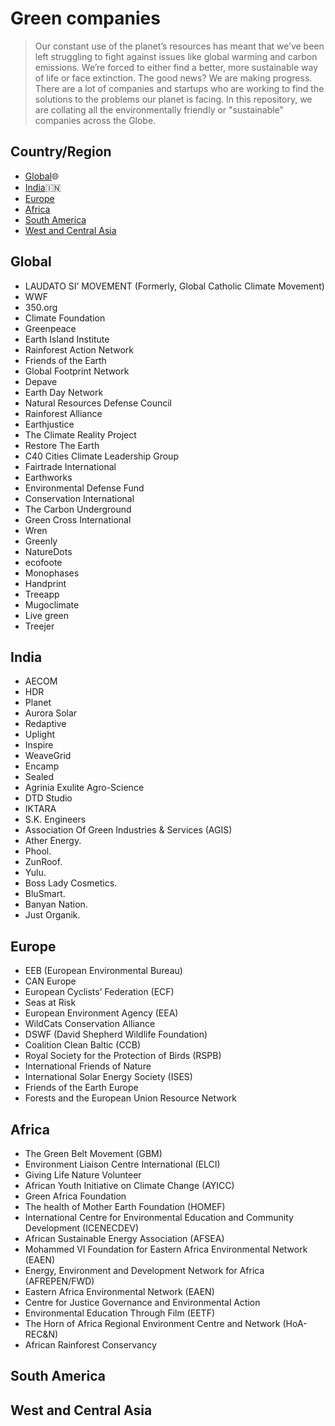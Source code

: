 # Green companies

> Our constant use of the planet’s resources has meant that we’ve been left struggling to fight against issues like global warming and carbon emissions. We’re forced to either find a better, more sustainable way of life or face extinction. The good news? We are making progress. There are a lot of companies and startups who are working to find the solutions to the problems our planet is facing. In this repository, we are collating all the environmentally friendly or "sustainable" companies across the Globe. 

## Country/Region

- [Global](#global):globe_with_meridians:
- [India](#india):india:
- [Europe](#europe)
- [Africa](#africa)
- [South America](#south-america)
- [West and Central Asia](#west-and-central-asia)

## Global
- LAUDATO SI’ MOVEMENT (Formerly, Global Catholic Climate Movement)
- WWF
- 350.org
- Climate Foundation
- Greenpeace
- Earth Island Institute
- Rainforest Action Network
- Friends of the Earth
- Global Footprint Network
- Depave
- Earth Day Network
- Natural Resources Defense Council
- Rainforest Alliance
- Earthjustice
- The Climate Reality Project
- Restore The Earth
- C40 Cities Climate Leadership Group
- Fairtrade International
- Earthworks
- Environmental Defense Fund
- Conservation International
- The Carbon Underground
- Green Cross International
- Wren
- Greenly
- NatureDots
- ecofoote
- Monophases
- Handprint
- Treeapp
- Mugoclimate
- Live green
- Treejer

## India
- AECOM
- HDR
- Planet
- Aurora Solar
- Redaptive
- Uplight
- Inspire
- WeaveGrid
- Encamp
- Sealed
- Agrinia Exulite Agro-Science
- DTD Studio
- IKTARA
- S.K. Engineers
- Association Of Green Industries & Services (AGIS)
- Ather Energy.
- Phool.
- ZunRoof.
- Yulu.
- Boss Lady Cosmetics.
- BluSmart.
- Banyan Nation.
- Just Organik.


## Europe
- EEB (European Environmental Bureau)
- CAN Europe
- European Cyclists’ Federation (ECF)
- Seas at Risk
- European Environment Agency (EEA)
- WildCats Conservation Alliance
- DSWF (David Shepherd Wildlife Foundation)
- Coalition Clean Baltic (CCB)
- Royal Society for the Protection of Birds (RSPB)
- International Friends of Nature
- International Solar Energy Society (ISES)
- Friends of the Earth Europe
- Forests and the European Union Resource Network


## Africa
- The Green Belt Movement (GBM)
- Environment Liaison Centre International (ELCI)
- Giving Life Nature Volunteer
- African Youth Initiative on Climate Change (AYICC)
- Green Africa Foundation
- The health of Mother Earth Foundation (HOMEF)
- International Centre for Environmental Education and Community Development (ICENECDEV)
- African Sustainable Energy Association (AFSEA)
- Mohammed VI Foundation for Eastern Africa Environmental Network (EAEN)
- Energy, Environment and Development Network for Africa (AFREPEN/FWD)
- Eastern Africa Environmental Network (EAEN)
- Centre for Justice Governance and Environmental Action
- Environmental Education Through Film (EETF)
- The Horn of Africa Regional Environment Centre and Network (HoA-REC&N)
- African Rainforest Conservancy




## South America


## West and Central Asia

